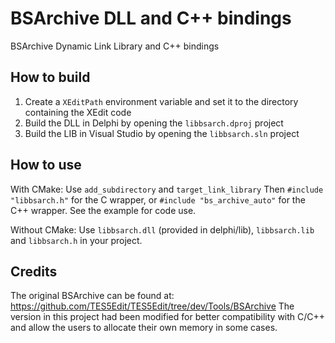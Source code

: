 # BSArchive DLL and C++ bindings
BSArchive Dynamic Link Library and C++ bindings

## How to build

1) Create a `XEditPath` environment variable and set it to the directory containing the XEdit code
2) Build the DLL in Delphi by opening the `libbsarch.dproj` project
3) Build the LIB in Visual Studio by opening the `libbsarch.sln` project

## How to use

With CMake: 
Use ``add_subdirectory`` and ``target_link_library``
Then ``#include "libbsarch.h"`` for the C wrapper, or ``#include "bs_archive_auto"`` for the C++ wrapper.
See the example for code use.

Without CMake:
Use `libbsarch.dll` (provided in delphi/lib), `libbsarch.lib` and `libbsarch.h` in your project.

## Credits

The original BSArchive can be found at: https://github.com/TES5Edit/TES5Edit/tree/dev/Tools/BSArchive
The version in this project had been modified for better compatibility with C/C++ and allow the users to allocate their own memory in some cases.